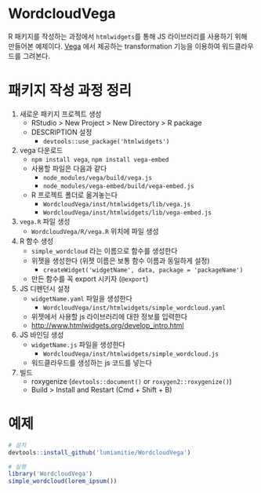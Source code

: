 # WordcloudVega

R 패키지를 작성하는 과정에서 `htmlwidgets`를 통해 JS 라이브러리를 사용하기 위해 만들어본 예제이다.
[Vega](https://vega.github.io/vega/) 에서 제공하는 transformation 기능을 이용하여 워드클라우드를 그려본다.


# 패키지 작성 과정 정리

1. 새로운 패키지 프로젝트 생성
    - RStudio > New Project > New Directory > R package
    - DESCRIPTION 설정
        - `devtools::use_package('htmlwidgets')`
2. vega 다운로드
    - `npm install vega`, `npm install vega-embed`
    - 사용할 파일은 다음과 같다
        - `node_modules/vega/build/vega.js`
        - `node_modules/vega-embed/build/vega-embed.js`
    - R 프로젝트 폴더로 옮겨놓는다
        - `WordcloudVega/inst/htmlwidgets/lib/vega.js`
        - `WordcloudVega/inst/htmlwidgets/lib/vega-embed.js`
3. `vega.R` 파일 생성
    - `WordcloudVega/R/vega.R` 위치에 파일 생성
4. R 함수 생성
    - `simple_wordcloud` 라는 이름으로 함수를 생성한다
    - 위젯을 생성한다 (위젯 이름은 보통 함수 이름과 동일하게 설정)
        - `createWidget('widgetName', data, package = 'packageName')`
    - 만든 함수를 꼭 export 시키자 (`@export`)
5. JS 디펜던시 설정
    - `widgetName.yaml` 파일을 생성한다
        - `WordcloudVega/inst/htmlwidgets/simple_wordcloud.yaml`
    - 위젯에서 사용할 js 라이브러리에 대한 정보를 입력한다
    - <http://www.htmlwidgets.org/develop_intro.html>
6. JS 바인딩 생성
    - `widgetName.js` 파일을 생성한다
        - `WordcloudVega/inst/htmlwidgets/simple_wordcloud.js`
    - 워드클라우드를 생성하는 js 코드를 넣는다
7. 빌드
    - roxygenize (`devtools::document()` or `roxygen2::roxygenize()`)
    - Build > Install and Restart (Cmd + Shift + B)

# 예제

```r
# 설치
devtools::install_github('lumiamitie/WordcloudVega')

# 실행
library('WordcloudVega')
simple_wordcloud(lorem_ipsum())
```
